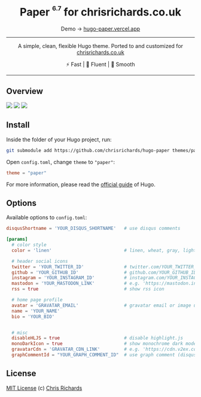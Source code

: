 <div align="center">
<h1>Paper <sup><sup><sub>6.7</sub></sup></sup> for chrisrichards.co.uk</h1>

Demo → [hugo-paper.vercel.app](https://hugo-paper.vercel.app/)

<hr />

A simple, clean, flexible Hugo theme. Ported to and customized for [chrisrichards.co.uk](https://chrisrichards.co.uk)

⚡️ Fast | 📸 Fluent | 🫙 Smooth

</div>

---

## Overview

![](https://raw.githubusercontent.com/chrisrichards/hugo-paper/main/images/screenshot.png)
![](https://raw.githubusercontent.com/chrisrichards/hugo-paper/main/images/screenshot_dark.png)
![](https://raw.githubusercontent.com/chrisrichards/hugo-paper/main/images/screenshot_mobile.png)

## Install

Inside the folder of your Hugo project, run:

```bash
git submodule add https://github.com/chrisrichards/hugo-paper themes/paper
```

Open `config.toml`, change `theme` to `"paper"`:

```toml
theme = "paper"
```

For more information, please read the [official guide](https://gohugo.io/getting-started/quick-start/#step-3-add-a-theme) of Hugo.

## Options

Available options to `config.toml`:

```toml
disqusShortname = 'YOUR_DISQUS_SHORTNAME'   # use disqus comments

[params]
  # color style
  color = 'linen'                           # linen, wheat, gray, light

  # header social icons
  twitter = 'YOUR_TWITTER_ID'               # twitter.com/YOUR_TWITTER_ID
  github = 'YOUR_GITHUB_ID'                 # github.com/YOUR_GITHUB_ID
  instagram = 'YOUR_INSTAGRAM_ID'           # instagram.com/YOUR_INSTAGRAM_ID
  mastodon = 'YOUR_MASTODON_LINK'           # e.g. 'https://mastodon.instance/@xxx'
  rss = true                                # show rss icon

  # home page profile
  avatar = 'GRAVATAR_EMAIL'                 # gravatar email or image url
  name = 'YOUR_NAME'
  bio = 'YOUR_BIO'


  # misc
  disableHLJS = true                        # disable highlight.js
  monoDarkIcon = true                       # show monochrome dark mode icon
  gravatarCdn = 'GRAVATAR_CDN_LINK'         # e.g. 'https://cdn.v2ex.com/gravatar/'
  graphCommentId = "YOUR_GRAPH_COMMENT_ID"  # use graph comment (disqus alternative)
```

## License

[MIT License](https://github.com/chrisrichards/hugo-paper/blob/main/LICENSE) (c) [Chris Richards](https://chrisrichards.co.uk/)
